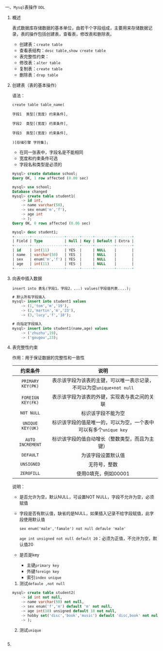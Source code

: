 一、`Mysql`表操作 `DDL`

1. 概述

   表式数据库存储数据的基本单位，由若干个字段组成，主要用来存储数据记录，表的操作包括创建表，查看表，修改表和删除表。

   - 创建表：`create table`
   - 查看表结构：`desc table,show create table`
   - 表完整性约束：
   - 修改表：`alter table`
   - 复制表：`create table`
   - 删除表：`drop table`

2. 创建表（表的基本操作）

   语法：

   `create table table_name(` 

   `字段1  类型[(宽度) 约束条件],`

   `字段2  类型[(宽度) 约束条件],`

   `字段3  类型[(宽度) 约束条件],`

   `)[存储引擎 字符集];`

   - 在同一张表中，字段名是不能相同
   - 宽度和约束条件可选
   - 字段名和类型是必须的

   ```sql
   mysql> create database school;
   Query OK, 1 row affected (0.00 sec)
   
   mysql> use school;
   Database changed
   mysql> create table student1(
       -> id int,
       -> name varchar(50),
       -> sex enum('m','f'),
       -> age int
       -> );
   Query OK, 0 rows affected (0.06 sec)
   
   mysql> desc student1;
   +-------+---------------+------+-----+---------+-------+
   | Field | Type          | Null | Key | Default | Extra |
   +-------+---------------+------+-----+---------+-------+
   | id    | int(11)       | YES  |     | NULL    |       |
   | name  | varchar(50)   | YES  |     | NULL    |       |
   | sex   | enum('m','f') | YES  |     | NULL    |       |
   | age   | int(11)       | YES  |     | NULL    |       |
   +-------+---------------+------+-----+---------+-------+
   
   ```

3. 向表中插入数据

   `insert into 表名(字段1，字段2，...) values(字段值列表....);`

   ```sql
   # 默认所有字段插入
   mysql> insert into student1 values
       -> (1,'tom','m','19'),
       -> (2,'martin','m','23'),
       -> (3,'lucy','f','18');
   
   # 向指定字段插入
   mysql> insert into student1(name,age) values
       -> ('zhuzhu',19),
       -> ('gougou',23);
   
   ```

4. 表完整性约束

   作用：用于保证数据的完整性和一致性

   |     约束条件      |                             说明                             |
   | :---------------: | :----------------------------------------------------------: |
   | `PRIMARY KEY(PK)` | 表示该字段为该表的主键，可以唯一表示记录，不可以为空`unique+not null` |
   | `FOREIGN KEY(FK)` |         表示该字段为该表的外键，实现表与表之间的关联         |
   |    `NOT NULL`     |                      标识该字段不能为空                      |
   | `UNIQUE KEY(UK)`  | 标识该字段的值是唯一的，可以为空，一个表中可以有多个`unique key` |
   | `AUTO INCREMENT`  |        标识该字段的值自动增长（整数类型，而且为主键）        |
   |     `DEFAULT`     |                      为该字段设置默认值                      |
   |    `UNSIGNED`     |                         无符号，整数                         |
   |    `ZEROFILL`     |                     使用0填充，例如00001                     |

   说明：

   - 是否允许为空，默认NULL，可设置NOT NULL，字段不允许为空，必须赋值

   - 字段是否有默认值，缺省的是NULL，如果插入记录不给字段赋值，此字段使用默认值

     `sex enum('male','famale') not null defaule 'male'`

     `age int unsigned not null default 20`：必须为正值，不允许为空，默认值20

   - 是否是key

     - 主键`primary key`
     - 外键`foreign key`
     - 索引`index unique`

   1. 测试`defaule ,not null`

   ```sql
   mysql> create table student2(
       -> id int not null,
       -> name varchar(50) not null,
       -> sex enum('f','m') default 'm' not null,
       -> age int(10) unsigned default 18 not null,
       -> hobby set('disc','book','music') default 'disc,book' not null
       -> );   
   ```

   2. 测试`unique`

   ```
   
   ```

5. 